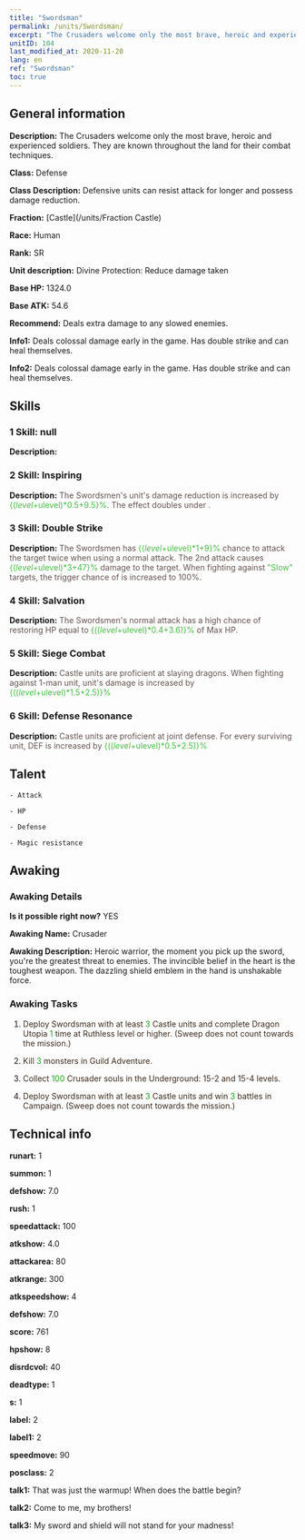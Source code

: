 ```yaml
---
title: "Swordsman"
permalink: /units/Swordsman/
excerpt: "The Crusaders welcome only the most brave, heroic and experienced soldiers. They are known throughout the land for their combat techniques."
unitID: 104
last_modified_at: 2020-11-20
lang: en
ref: "Swordsman"
toc: true
---
```

## General information
 **Description:** The Crusaders welcome only the most brave, heroic and experienced soldiers. They are known throughout the land for their combat techniques.

 **Class:** Defense

 **Class Description:** Defensive units can resist attack for longer and possess damage reduction.

 **Fraction:** [Castle](/units/Fraction Castle)

 **Race:** Human

 **Rank:** SR

 **Unit description:** Divine Protection: Reduce damage taken

 **Base HP:** 1324.0

 **Base ATK:** 54.6

 **Recommend:** Deals extra damage to any slowed enemies.

 **Info1:** Deals colossal damage early in the game. Has double strike and can heal themselves.

 **Info2:** Deals colossal damage early in the game. Has double strike and can heal themselves.

## Skills
### 1 Skill: null
 **Description:** 

### 2 Skill: Inspiring
 **Description:** <span style="color: #645252">The Swordsmen's unit's damage reduction is increased by <span style="color: black"><span style="color: #48b946">{($level+$ulevel)*0.5+9.5}%<span style="color: black"><span style="color: #645252">. The effect doubles under <span style="color: black"><span style="color: #48b946"><High Morale><span style="color: black"><span style="color: #645252">.<span style="color: black">

### 3 Skill: Double Strike
 **Description:** <span style="color: #645252">The Swordsmen has <span style="color: black"><span style="color: #48b946">{($level+$ulevel)*1+9}%<span style="color: black"><span style="color: #645252"> chance to attack the target twice when using a normal attack. The 2nd attack causes <span style="color: black"><span style="color: #48b946">{($level+$ulevel)*3+47}%<span style="color: black"><span style="color: #645252"> damage to the target. When fighting against <span style="color: black"><span style="color: #48b946">\"Slow\"<span style="color: black"><span style="color: #645252"> targets, the trigger chance of <Double Strike> is increased to 100%.<span style="color: black">

### 4 Skill: Salvation
 **Description:** <span style="color: #645252">The Swordsmen's normal attack has a high chance of restoring HP equal to <span style="color: black"><span style="color: #48b946">{(($level+$ulevel)*0.4+3.6)}%<span style="color: black"><span style="color: #645252"> of Max HP.<span style="color: black">

### 5 Skill: Siege Combat
 **Description:** <span style="color: #645252">Castle units are proficient at slaying dragons. When fighting against 1-man unit, unit's damage is increased by <span style="color: black"><span style="color: #48b946">{(($level+$ulevel)*1.5+2.5)}%<span style="color: black"><span style="color: #645252"> <span style="color: black">

### 6 Skill: Defense Resonance
 **Description:** <span style="color: #645252">Castle units are proficient at joint defense. For every surviving unit, DEF is increased by <span style="color: black"><span style="color: #48b946">{(($level+$ulevel)*0.5+2.5)}%<span style="color: black"><span style="color: #645252"><span style="color: black">

## Talent

    - Attack

    - HP

    - Defense

    - Magic resistance

## Awaking
### Awaking Details
 **Is it possible right now?** YES

 **Awaking Name:** Crusader

 **Awaking Description:** Heroic warrior, the moment you pick up the sword, you're the greatest threat to enemies. The invincible belief in the heart is the toughest weapon. The dazzling shield emblem in the hand is unshakable force.

### Awaking Tasks
 1. <span style="color: #3c2a1e">Deploy Swordsman with at least <span style="color: black"><span style="color: #1ca216">3<span style="color: black"><span style="color: #3c2a1e"> Castle units and complete Dragon Utopia <span style="color: black"><span style="color: #1ca216">1<span style="color: black"><span style="color: #3c2a1e"> time at Ruthless level or higher. (Sweep does not count towards the mission.)<span style="color: black">

 2. <span style="color: #3c2a1e">Kill <span style="color: black"><span style="color: #1ca216">3<span style="color: black"><span style="color: #3c2a1e"> monsters in Guild Adventure.<span style="color: black">

 3. <span style="color: #3c2a1e">Collect <span style="color: black"><span style="color: #1ca216">100<span style="color: black"><span style="color: #3c2a1e"> Crusader souls in the Underground: 15-2 and 15-4 levels.<span style="color: black">

 4. <span style="color: #3c2a1e">Deploy Swordsman with at least <span style="color: black"><span style="color: #1ca216">3<span style="color: black"><span style="color: #3c2a1e"> Castle units and win <span style="color: black"><span style="color: #1ca216">3<span style="color: black"><span style="color: #3c2a1e"> battles in Campaign. (Sweep does not count towards the mission.)<span style="color: black">

## Technical info
 **runart:** 1

 **summon:** 1

 **defshow:** 7.0

 **rush:** 1

 **speedattack:** 100

 **atkshow:** 4.0

 **attackarea:** 80

 **atkrange:** 300

 **atkspeedshow:** 4

 **defshow:** 7.0

 **score:** 761

 **hpshow:** 8

 **disrdcvol:** 40

 **deadtype:** 1

 **s:** 1

 **label:** 2

 **label1:** 2

 **speedmove:** 90

 **posclass:** 2

 **talk1:** That was just the warmup! When does the battle begin?

 **talk2:** Come to me, my brothers!

 **talk3:** My sword and shield will not stand for your madness!

